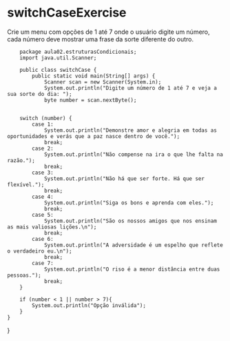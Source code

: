 # switchCaseExercise
Crie um menu com opções de 1 até 7 onde o usuário digite um número, cada número deve mostrar uma frase da sorte diferente do outro. 

       
        package aula02.estruturasCondicionais;
        import java.util.Scanner;
        
        public class switchCase {
            public static void main(String[] args) {
                Scanner scan = new Scanner(System.in);
                System.out.println("Digite um número de 1 até 7 e veja a sua sorte do dia: ");
                byte number = scan.nextByte();
        
        
        switch (number) {
            case 1:
                System.out.println("Demonstre amor e alegria em todas as oportunidades e verás que a paz nasce dentro de você.");
                break;
            case 2:
                System.out.println("Não compense na ira o que lhe falta na razão.");
                break;
            case 3:
                System.out.println("Não há que ser forte. Há que ser flexível.");
                break;
            case 4:
                System.out.println("Siga os bons e aprenda com eles.");
                break;
            case 5:
                System.out.println("São os nossos amigos que nos ensinam as mais valiosas lições.\n");
                break;
            case 6:
                System.out.println("A adversidade é um espelho que reflete o verdadeiro eu.\n");
                break;
            case 7:
                System.out.println("O riso é a menor distância entre duas pessoas.");
                break;
        }
        
        if (number < 1 || number > 7){
            System.out.println("Opção inválida");
        }
    }
  }




